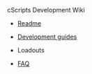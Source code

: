 cScripts Development Wiki
* [Readme](https://github.com/7Cav/cScripts/blob/master/README.md)
* [Development guides](https://github.com/7Cav/cScripts/wiki/Guides)
* Loadouts

* [FAQ](https://github.com/7Cav/cScripts/wiki/FAQ)